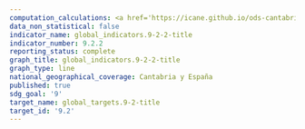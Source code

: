 ```yaml
---
computation_calculations: <a href='https://icane.github.io/ods-cantabria/assets/pdf/9.2.2.1.pdf' target='_blank'>Proporción de personas ocupadas en el sector manufacturero</a><br><a href='https://icane.github.io/ods-cantabria/assets/pdf/9.2.2.2.b.pdf' target='_blank'>Empleo del sector manufacturero en proporción al empleo total (horas trabajadas)</a><br><a href='https://icane.github.io/ods-cantabria/assets/pdf/9.2.2.2.pdf' target='_blank'>Empleo del sector manufacturero en proporción al empleo total (personas empleadas)</a>
data_non_statistical: false
indicator_name: global_indicators.9-2-2-title
indicator_number: 9.2.2
reporting_status: complete
graph_title: global_indicators.9-2-2-title
graph_type: line
national_geographical_coverage: Cantabria y España
published: true
sdg_goal: '9'
target_name: global_targets.9-2-title
target_id: '9.2'
---
```

